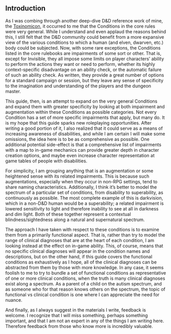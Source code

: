 ## Introduction
As I was combing through another deep-dive D&D reference work of mine, the [Toxinomicon](https://github.com/HilltownStudios/toxinomicon), it occurred to me that the Conditions in the core rules were very general. While I understand and even applaud the reasons behind this, I still felt that the D&D community could benefit from a more expansive view of the various conditions to which a human (and elven, dwarven, etc.) body could be subjected. Now, with some rare exceptions, the Conditions listed in the core rulebooks are impairments of some sort or other. That is, except for Invisible, they all impose some limits on player characters’ ability to perform the actions they want or need to perform, whether its highly context-specific disadvantage on an ability check, or the automatic failure of such an ability check. As written, they provide a great number of options for a standard campaign or session, but they leave any sense of specificity to the imagination and understanding of the players and the dungeon master.

This guide, then, is an attempt to expand on the very general Conditions and expand them with greater specificity by looking at both impairment and augmentation within these Conditions as possible categories. Not every Condition has a set of more specific impairments that apply, but many do. It is my hope that this guide sparks new roleplaying opportunities. After writing a good portion of it, I also realized that it could serve as a means of increasing awareness of disabilities, and while I am certain I will make some omissions, the idea here is to be as comprehensive as possible. One additional potential side-effect is that a comprehensive list of impairments with a map to in-game mechanics can provide greater depth in character creation options, and maybe even increase character representation at game tables of people with disabilities.

For simplicity, I am grouping anything that is an augmentation or some heightened sense with its related impairments. This is because such augmentations, especially when they occur in non-RPG settings, tend to share naming characteristics. Additionally, I think it’s better to model the spectrum of a particular set of conditions, from disability to superability, as continuously as possible. The most complete example of this is darkvision, which in a non-D&D human would be a superability; a related impairment is lowered sensitivity to light and therefore inability to see at all in darkness and dim light. Both of these together represent a contextual blindness/sightedness along a natural and supernatural spectrum.

The approach I have taken with respect to these conditions is to examine them from a primarily functional aspect. That is, rather than try to model the range of clinical diagnoses that are at the heart of each condition, I am looking instead at the effect on in-game ability. This, of course, means that no specific clinical diagnoses will appear in the condition names and descriptions, but on the other hand, if this guide covers the functional conditions as exhaustively as I hope, all of the clinical diagnoses can be abstracted from them by those with more knowledge. In any case, it seems foolish to me to try to bundle a set of functional conditions as representative of one or more clinical conditions, when the truth is many clinical diagnoses exist along a spectrum. As a parent of a child on the autism spectrum, and as someone who for that reason knows others on the spectrum, the topic of functional vs clinical condition is one where I can appreciate the need for nuance. 

And finally, as I always suggest in the materials I write, feedback is welcome. I recognize that I will miss something, perhaps something important, and that I am not an expert in any of the things I am writing here. Therefore feedback from those who know more is incredibly valuable. 
